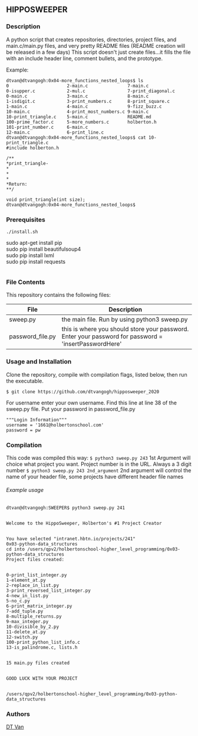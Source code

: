 ## HIPPOSWEEPER
### Description
A python script that creates repositories, directories, project files, and main.c/main.py files, and very pretty README files (README creation will be released in a few days)
This script doesn't just create files...it fills the file with an include header line, comment bullets, and the prototype.

Example:
```
dtvan@dtvangogh:0x04-more_functions_nested_loops$ ls
0                      2-main.c               7-main.c
0-isupper.c            2-mul.c                7-print_diagonal.c
0-main.c               3-main.c               8-main.c
1-isdigit.c            3-print_numbers.c      8-print_square.c
1-main.c               4-main.c               9-fizz_buzz.c
10-main.c              4-print_most_numbers.c 9-main.c
10-print_triangle.c    5-main.c               README.md
100-prime_factor.c     5-more_numbers.c       holberton.h
101-print_number.c     6-main.c
12-main.c              6-print_line.c
dtvan@dtvangogh:0x04-more_functions_nested_loops$ cat 10-print_triangle.c
#include holberton.h

/**
*print_triangle-
*
*
*
*Return:
**/

void print_triangle(int size);
dtvan@dtvangogh:0x04-more_functions_nested_loops$
```

### Prerequisites
```
./install.sh
```
sudo apt-get install pip\
sudo pip install beautifulsoup4\
sudo pip install lxml\
sudo pip install requests	
```
```

### File Contents
This repository contains the following files:

|   **File**   |   **Description**   |
| -------------- | --------------------- |
|sweep.py | the main file. Run by using python3 sweep.py |
|password_file.py | this is where you should store your password. Enter your password for password = 'insertPasswordHere'

### Usage and Installation
Clone the repository, compile with compilation flags, listed below, then run the executable.
```
$ git clone https://github.com/dtvangogh/hipposweeper_2020
```
For username enter your own username. Find this line at line 38 of the sweep.py file. Put your password in password_file.py
```
"""Login Information"""
username = '1661@holbertonschool.com'
password = pw
```
### Compilation
This code was compiled this way:
` $ python3 sweep.py 243 `
1st Argument will choice what project you want. Project number is in the URL. Always a 3 digit number
` $ python3 sweep.py 243 2nd_argument `
2nd argument will control the name of your header file, some projects have different header file names


###### Example usage

```
dtvan@dtvangogh:SWEEPER$ python3 sweep.py 241


Welcome to the HippoSweeper, Holberton's #1 Project Creator


You have selected "intranet.hbtn.io/projects/241"
0x03-python-data_structures
cd into /users/qpv2/holbertonschool-higher_level_programming/0x03-python-data_structures
Project files created:


0-print_list_integer.py
1-element_at.py
2-replace_in_list.py
3-print_reversed_list_integer.py
4-new_in_list.py
5-no_c.py
6-print_matrix_integer.py
7-add_tuple.py
8-multiple_returns.py
9-max_integer.py
10-divisible_by_2.py
11-delete_at.py
12-switch.py
100-print_python_list_info.c
13-is_palindrome.c, lists.h


15 main.py files created


GOOD LUCK WITH YOUR PROJECT


/users/qpv2/holbertonschool-higher_level_programming/0x03-python-data_structures
```



### Authors
[DT Van](github.com/dtvangogh)

